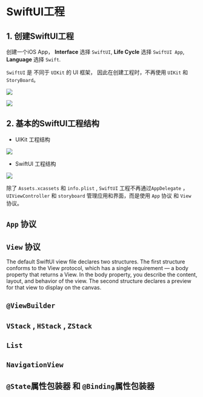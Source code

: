 # SwiftUI工程

## 1. 创建SwiftUI工程

创建一个iOS App， **Interface** 选择 `SwiftUI`, **Life Cycle** 选择 `SwiftUI App`, **Language** 选择 `Swift`.


`SwiftUI` 是 不同于 `UIKit` 的 UI 框架， 因此在创建工程时，不再使用 `UIKit` 和 `StoryBoard`。


![](https://gitee.com/existorlive/exist-or-live-pic/raw/master/%E6%88%AA%E5%B1%8F2020-12-23%20%E4%B8%8B%E5%8D%8812.27.11.png)

![](https://gitee.com/existorlive/exist-or-live-pic/raw/master/%E6%88%AA%E5%B1%8F2020-12-23%20%E4%B8%8B%E5%8D%8812.27.33.png)


## 2. 基本的SwiftUI工程结构

- UIKit 工程结构

![](https://gitee.com/existorlive/exist-or-live-pic/raw/master/%E6%88%AA%E5%B1%8F2020-12-23%20%E4%B8%8B%E5%8D%8812.43.52.png)


- SwiftUI 工程结构

![](https://gitee.com/existorlive/exist-or-live-pic/raw/master/%E6%88%AA%E5%B1%8F2020-12-23%20%E4%B8%8B%E5%8D%8812.42.22.png)


除了 `Assets.xcassets` 和 `info.plist` , `SwiftUI` 工程不再通过`AppDelegate` ，`UIViewController` 和 `storyboard` 管理应用和界面，而是使用 `App` 协议 和 `View` 协议。



## `App` 协议


## `View` 协议

The default SwiftUI view file declares two structures. The first structure conforms to the View protocol, which has a single requirement — a body property that returns a View. In the body property, you describe the content, layout, and behavior of the view. The second structure declares a preview for that view to display on the canvas.


## `@ViewBuilder`


## `VStack` , `HStack` , `ZStack`

## `List`

## `NavigationView`

## `@State`属性包装器 和 `@Binding`属性包装器








